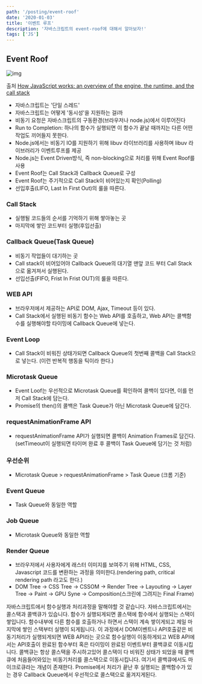 ```yaml
---
path: '/posting/event-roof'
date: '2020-01-03'
title: '이벤트 루프'
description: '자바스크립트의 event-roof에 대해서 알아보자!'
tags: ['JS']
---
```

## Event Roof

![img](https://miro.medium.com/max/2048/1*4lHHyfEhVB0LnQ3HlhSs8g.png)

출처 [How JavaScript works: an overview of the engine, the runtime, and the call stack](https://blog.sessionstack.com/how-does-javascript-actually-work-part-1-b0bacc073cf)

- 자바스크립트는 '단일 스레드'
- 자바스크립트는 어떻게 '동시성'을 지원하는 걸i까
- 비동기 요청은 자바스크립트의 구동환경(브라우저나 node.js)에서 이루어진다
- Run to Completion: 하나의 함수가 실행되면 이 함수가 끝날 때까지는 다른 어떤 작업도 끼어들지 못한다.
- Node.js에서는 비동기 IO를 지원하기 위해 libuv 라이브러리를 사용하며 libuv 라이브러리가 이벤트루프를 제공
- Node.js는 Event Driven방식, 즉 non-blocking으로 처리를 위해 Event Roof를 사용
- Event Roof는 Call Stack과 Callback Queue로 구성
- Event Roof는 주기적으로 Call Stack이 비어있는지 확인(Polling)
- 선입후출(LIFO, Last In First Out)의 룰을 따른다.

### Call Stack

- 실행될 코드들의 순서를 기억하기 위해 쌓아놓는 곳
- 마지막에 쌓인 코드부터 실행(후입선출)

### Callback Queue(Task Queue)

- 비동기 작업들이 대기하는 곳
- Call stack이 비어있어야 Callback Queue의 대기열 맨앞 코드 부터 Call Stack으로 옮겨져서 실행된다.
- 선입선출(FIFO, Frist In Frist OUT)의 룰을 따른다.

### WEB API

- 브라우저에서 제공하는 API로 DOM, Ajax, Timeout 등이 있다.
- Call Stack에서 실행된 비동기 함수는 Web API를 호출하고, Web API는 콜백함수를 실행해야할 타이밍에 Callback Queue에 넣는다.

### Event Loop

- Call Stack이 비워진 상태가되면 Callback Queue의 첫번째 콜백을 Call Stack으로 넣는다. (이런 반복적 행동을 틱이라 한다.)

### Microtask Queue

- Event Loof는 우선적으로 Microtask Queue를 확인하여 콜백이 있다면, 이를 먼저 Call Stack에 담는다.
- Promise의 then()의 콜백은 Task Queue가 아닌 Microtask Queue에 담긴다.

### requestAnimationFrame API

- requestAnimationFrame API가 실행되면 콜백이 Animation Frames로 담긴다.(setTimeout이 실행되면 타이머 완료 후 콜백이 Task Queue에 담기는 것 처럼)

### 우선순위

- Microtask Queue > requestAnimationFrame > Task Queue (크롬 기준)

### Event Queue

- Task Queue와 동일한 역할

### Job Queue

- Microtask Queue와 동일한 역할

### Render Queue

- 브라우저에서 사용자에게 래스터 이미지를 보여주기 위해 HTML, CSS, Javascript 코드를 변환하는 과정을 의미한다.(rendering path, critical rendering path 라고도 한다.)
- DOM Tree -> CSS Tree -> CSSOM -> Render Tree -> Layouting -> Layer Tree -> Paint -> GPU Syne -> Composition(스크린에 그려지는 Final Frame)

자바스크립트에서 함수실행과 처리과정을 말해야할 것 같습니다.
자바스크립트에서는 콜스택과 콜백큐가 있습니다.
함수가 실행되게되면 콜스택에 함수에서 실행되는 스택이 쌓입니다. 함수내부에 다른 함수를 호출하거나 하면서 스택이 계속 쌓이게되고
제일 마지막에 쌓인 스택부터 실행이 되게됩니다. 이 과정에서 DOM이벤트나 API호출같은 비동기처리가 실행되게되면 WEB API라는 곳으로 함수실행이 이동하게되고 WEB API에서는 API호출이 완료된 함수부터 혹은 타이밍이 완료된 이벤트부터 콜백큐로 이동시킵니다. 콜백큐는 항상 콜스택을 주시하고있어 콜스택이 다 비워진 상태가 되었을 때 콜백큐에 처음들어와있는 비동기처리를 콜스택으로 이동시킵니다.
여기서 콜백큐에서도 마이크로큐라는 개념이 존재한다. Promise에서 처리가 끝난 후 실행되는 콜백함수가 있는 경우 Callback Queue에서 우선적으로 콜스택으로 옮겨지게된다.

